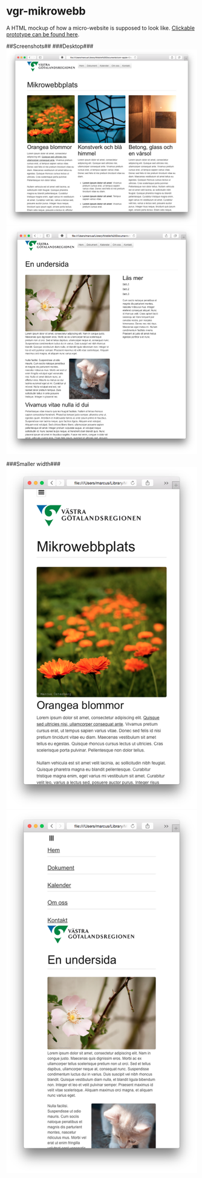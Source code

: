 vgr-mikrowebb
=============

A HTML mockup of how a micro-website is supposed to look like. [Clickable prototype can be found here](http://webbfunktion.com/upload/vgrmikrowebb/).

##Screenshots##
###Desktop###
![Startpage desktop](screenshot-desktop.png)
![Subpage desktop](screenshot-subpage-desktop.png)

###Smaller width###
![Startpage small width](screenshot-small-width.png)
![Subpage small width](screenshot-subpage-small-width-menu.png)